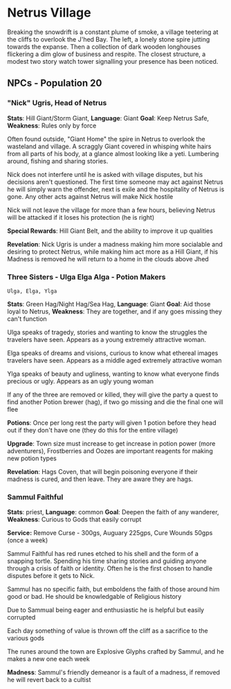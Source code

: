 # Netrus Village

Breaking the snowdrift is a constant plume of smoke, a village teetering at the cliffs to overlook the J'hed Bay. The left, a lonely stone spire jutting towards the expanse. Then a collection of dark wooden longhouses flickering a dim glow of business and respite. The closest structure, a modest two story watch tower signalling your presence has been noticed.

## NPCs - Population 20

### "Nick" Ugris, Head of Netrus

**Stats**: Hill Giant/Storm Giant, **Language**: Giant **Goal**: Keep Netrus Safe, **Weakness**: Rules only by force

Often found outside, "Giant Home" the spire in Netrus to overlook the wasteland and village. A scraggly Giant covered in whisping white hairs from all parts of his body, at a glance almost looking like a yeti. Lumbering around, fishing and sharing stories. 

Nick does not interfere until he is asked with village disputes, but his decisions aren't questioned. The first time someone may act against Netrus he will simply warn the offender, next is exile and the hospitality of Netrus is gone. Any other acts against Netrus will make Nick hostile

Nick will not leave the village for more than a few hours, believing Netrus will be attacked if it loses his protection (he is right)

**Special Rewards**: Hill Giant Belt, and the ability to improve it up qualities

**Revelation**: Nick Ugris is under a madness making him more socialable and desiring to protect Netrus, while making him act more as a Hill Giant, if his Madness is removed he will return to a home in the clouds above Jhed 

### Three Sisters - Ulga Elga Alga - Potion Makers

    Ulga, Elga, Ylga 
    
**Stats**: Green Hag/Night Hag/Sea Hag, **Language**: Giant **Goal**: Aid those loyal to Netrus, **Weakness**: They are together, and if any goes missing they can't function

Ulga speaks of tragedy, stories and wanting to know the struggles the travelers have seen. Appears as a young extremely attractive woman.

Elga speaks of dreams and visions, curious to know what ethereal images travelers have seen. Appears as a middle aged extremely attractive woman

Ylga speaks of beauty and ugliness, wanting to know what everyone finds precious or ugly. Appears as an ugly young woman

If any of the three are removed or killed, they will give the party a quest to find another Potion brewer (hag), if two go missing and die the final one will flee

**Potions**: Once per long rest the party will given 1 potion before they head out if they don't have one (they do this for the entire village)

**Upgrade**: Town size must increase to get increase in potion power (more adventurers), Frostberries and Oozes are important reagents for making new potion types

**Revelation**: Hags Coven, that will begin poisoning everyone if their madness is cured, and then leave. They are aware they are hags.

### Sammul Faithful

**Stats**: priest, **Language**: common  **Goal**: Deepen the faith of any wanderer, **Weakness**: Curious to Gods that easily corrupt

**Service:** Remove Curse - 300gs, Auguary 225gps, Cure Wounds 50gps (once a week)

Sammul Faithful has red runes etched to his shell and the form of a snapping tortle. Spending his time sharing stories and guiding anyone through a crisis of faith or identity. Often he is the first chosen to handle disputes before it gets to Nick. 

Sammul has no specific faith, but emboldens the faith of those around him good or bad. He should be knowledgable of Religious history

Due to Sammual being eager and enthusiastic he is helpful but easily corrupted

Each day something of value is thrown off the cliff as a sacrifice to the various gods

The runes around the town are Explosive Glyphs crafted by Sammul, and he makes a new one each week

**Madness**: Sammul's friendly demeanor is a fault of a madness, if removed he will revert back to a cultist
